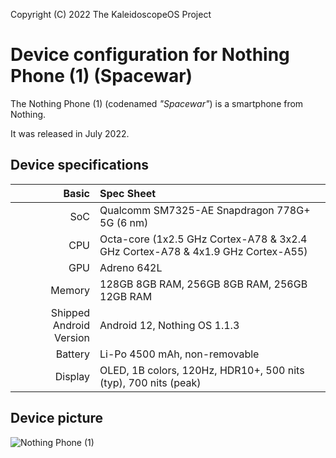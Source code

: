 Copyright (C) 2022 The KaleidoscopeOS Project

Device configuration for Nothing Phone (1) (Spacewar)
=========================================

The Nothing Phone (1) (codenamed _"Spacewar"_) is a smartphone from Nothing.

It was released in July 2022.

## Device specifications

Basic   | Spec Sheet
-------:|:-------------------------
SoC     | Qualcomm SM7325-AE Snapdragon 778G+ 5G (6 nm)
CPU     | Octa-core (1x2.5 GHz Cortex-A78 & 3x2.4 GHz Cortex-A78 & 4x1.9 GHz Cortex-A55)
GPU     | Adreno 642L
Memory  | 128GB 8GB RAM, 256GB 8GB RAM, 256GB 12GB RAM
Shipped Android Version | Android 12, Nothing OS 1.1.3
Battery | Li-Po 4500 mAh, non-removable
Display | OLED, 1B colors, 120Hz, HDR10+, 500 nits (typ), 700 nits (peak)

## Device picture

![Nothing Phone (1)](https://cdn.shopify.com/s/files/1/0514/8554/0505/files/phone1-black.png?v=1657163231 "Nothing Phone (1)")
